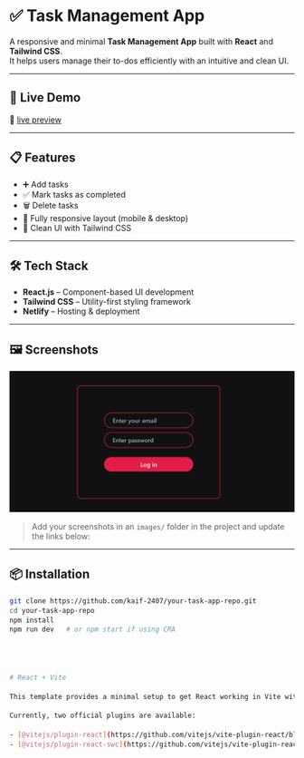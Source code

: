 # ✅ Task Management App

A responsive and minimal **Task Management App** built with **React** and **Tailwind CSS**.  
It helps users manage their to-dos efficiently with an intuitive and clean UI.

---

## 🚀 Live Demo

🔗 [live preview](https://kaif-2407-taskmanagement.netlify.app/)

---

## 📋 Features

- ➕ Add tasks
- ✅ Mark tasks as completed
- 🗑️ Delete tasks
- 📱 Fully responsive layout (mobile & desktop)
- 🎨 Clean UI with Tailwind CSS

---

## 🛠️ Tech Stack

- **React.js** – Component-based UI development
- **Tailwind CSS** – Utility-first styling framework
- **Netlify** – Hosting & deployment

---

## 🖼️ Screenshots
![image alt](https://github.com/kaif-2407/Task-Managenet/blob/ce4546652d40b45a1f500ef10cdd472f5f9c0636/Screenshot%202025-04-29%20182436.png)

> Add your screenshots in an `images/` folder in the project and update the links below:



---

## 📦 Installation

```bash
git clone https://github.com/kaif-2407/your-task-app-repo.git
cd your-task-app-repo
npm install
npm run dev   # or npm start if using CRA




# React + Vite

This template provides a minimal setup to get React working in Vite with HMR and some ESLint rules.

Currently, two official plugins are available:

- [@vitejs/plugin-react](https://github.com/vitejs/vite-plugin-react/blob/main/packages/plugin-react/README.md) uses [Babel](https://babeljs.io/) for Fast Refresh
- [@vitejs/plugin-react-swc](https://github.com/vitejs/vite-plugin-react-swc) uses [SWC](https://swc.rs/) for Fast Refresh
